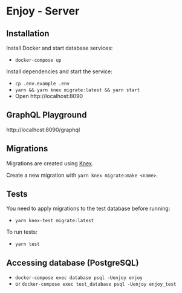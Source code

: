 # Enjoy - Server

## Installation

Install Docker and start database services:

- `docker-compose up`

Install dependencies and start the service:

- `cp .env.example .env`
- `yarn && yarn knex migrate:latest && yarn start`
- Open http://localhost:8090

## GraphQL Playground

http://localhost:8090/graphql

## Migrations

Migrations are created using [Knex](https://knexjs.org/#Migrations).

Create a new migration with `yarn knex migrate:make <name>`.

## Tests

You need to apply migrations to the test database before running:

- `yarn knex-test migrate:latest`

To run tests:

- `yarn test`

## Accessing database (PostgreSQL)

- `docker-compose exec database psql -Uenjoy enjoy`
- or `docker-compose exec test_database psql -Uenjoy enjoy_test`
